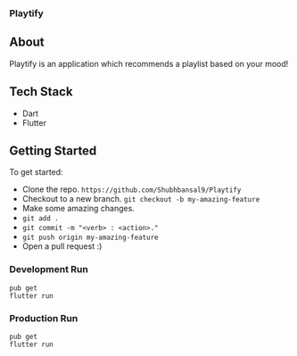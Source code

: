### Playtify

## About

Playtify is an application which recommends a playlist based on your mood!

## Tech Stack

- Dart
- Flutter


## Getting Started

To get started:

- Clone the repo.
  `https://github.com/Shubhbansal9/Playtify`
- Checkout to a new branch.
  `git checkout -b my-amazing-feature`
- Make some amazing changes.
- `git add .`
- `git commit -m "<verb> : <action>."`
- `git push origin my-amazing-feature`
- Open a pull request :)


### Development Run

```shell
pub get
flutter run
```

### Production Run

```shell
pub get 
flutter run
```
